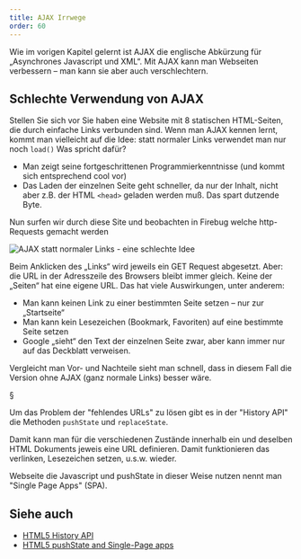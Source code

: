 ```yaml
---
title: AJAX Irrwege
order: 60
---
```


Wie im vorigen Kapitel gelernt ist AJAX die englische Abkürzung für „Asynchrones 
Javascript und XML“. Mit AJAX kann man Webseiten verbessern – man kann sie aber 
auch verschlechtern.

## Schlechte Verwendung von AJAX

Stellen Sie sich vor Sie haben eine Website mit 8 statischen HTML-Seiten, die
durch einfache Links verbunden sind. Wenn man AJAX kennen lernt, kommt man vielleicht
auf die Idee: statt normaler Links verwendet man nur noch `load()`  Was spricht
dafür?

* Man zeigt seine fortgeschrittenen Programmierkenntnisse (und kommt sich entsprechend cool vor)
* Das Laden der einzelnen Seite geht schneller, da nur der Inhalt, nicht aber z.B. der HTML `<head>` geladen werden muß. Das spart dutzende Byte.

Nun  surfen wir durch diese Site und beobachten in Firebug welche http-Requests
gemacht werden 

![AJAX statt normaler Links - eine schlechte Idee](/images/ajax-bad.png)

Beim Anklicken des „Links“ wird jeweils ein GET 
Request abgesetzt. Aber: die URL in der Adresszeile des Browsers bleibt immer
gleich.  Keine der „Seiten“ hat eine eigene URL.
Das hat viele Auswirkungen, unter anderem:

* Man kann keinen Link zu einer bestimmten Seite setzen – nur zur „Startseite“
* Man kann kein Lesezeichen (Bookmark, Favoriten) auf eine bestimmte Seite setzen
* Google „sieht“ den Text der einzelnen Seite zwar, aber kann immer nur auf das Deckblatt verweisen. 

Vergleicht man Vor- und Nachteile sieht man schnell, dass in diesem Fall die
Version ohne AJAX (ganz normale Links) besser wäre.


§

Um das Problem der "fehlendes URLs" zu lösen gibt es in der 
"History API" die Methoden `pushState` und `replaceState`.

Damit kann man für die verschiedenen Zustände innerhalb ein und deselben
HTML Dokuments jeweis eine URL definieren.  Damit funktionieren das
verlinken, Lesezeichen setzen, u.s.w. wieder.

Webseite die Javascript und pushState in dieser Weise nutzen nennt
man "Single Page Apps" (SPA).  

## Siehe auch


* [HTML5 History API](https://html.spec.whatwg.org/multipage/browsers.html#the-history-interface) 
* [HTML5 pushState and Single-Page apps](https://www.frontendjournal.com/html5-pushstate-and-single-page-apps/)




